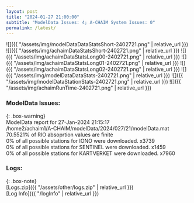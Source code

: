 ```yaml
---
layout: post
title: "2024-01-27 21:00:00"
subtitle: "ModelData Issues: 4; A-CHAIM System Issues: 0"
permalink: /latest/
---
```


![]({{ "/assets/img/modelDataDataStatsShort-2402721.png" | relative_url }})
![]({{ "/assets/img/achaimDataStatsShort-2402721.png" | relative_url }})
![]({{ "/assets/img/achaimDataStatsLong00-2402721.png" | relative_url }})
![]({{ "/assets/img/achaimDataStatsLong01-2402721.png" | relative_url }})
![]({{ "/assets/img/achaimDataStatsLong02-2402721.png" | relative_url }})
![]({{ "/assets/img/modelDataDataStats-2402721.png" | relative_url }})
![]({{ "/assets/img/modelDataStationStats-2402721.png" | relative_url }})
![]({{ "/assets/img/achaimRunTime-2402721.png" | relative_url }})


### ModelData Issues:  
  
{: .box-warning}  
 ModelData report for 27-Jan-2024 21:15:17   
 /home2/achaim1/A-CHAIM/modelData/2024/027/21/modelData.mat   
 70.5521% of RIO absoprtion values are finite   
 0% of all possible stations for IONO were downloaded. x3739   
 0% of all possible stations for SENTINEL were downloaded. x1459   
 0% of all possible stations for KARTVERKET were downloaded. x7960   
  


### Logs:  
  
{: .box-note}  
[Logs.zip]({{ "/assets/other/logs.zip" | relative_url }})  
[Log Info]({{ "/logInfo" | relative_url }})  
